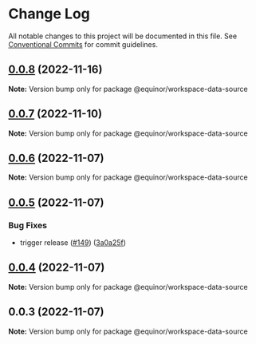 # Change Log

All notable changes to this project will be documented in this file.
See [Conventional Commits](https://conventionalcommits.org) for commit guidelines.

## [0.0.8](https://github.com/equinor/fusion-workspace/compare/@equinor/workspace-data-source@0.0.6...@equinor/workspace-data-source@0.0.8) (2022-11-16)

**Note:** Version bump only for package @equinor/workspace-data-source

## [0.0.7](https://github.com/equinor/fusion-workspace/compare/@equinor/workspace-data-source@0.0.6...@equinor/workspace-data-source@0.0.7) (2022-11-10)

**Note:** Version bump only for package @equinor/workspace-data-source

## [0.0.6](https://github.com/equinor/fusion-workspace/compare/@equinor/workspace-data-source@0.0.5...@equinor/workspace-data-source@0.0.6) (2022-11-07)

**Note:** Version bump only for package @equinor/workspace-data-source

## [0.0.5](https://github.com/equinor/fusion-workspace/compare/@equinor/workspace-data-source@0.0.4...@equinor/workspace-data-source@0.0.5) (2022-11-07)

### Bug Fixes

-   trigger release ([#149](https://github.com/equinor/fusion-workspace/issues/149)) ([3a0a25f](https://github.com/equinor/fusion-workspace/commit/3a0a25fc280438dd75dad428e7480eaf6d5328e3))

## [0.0.4](https://github.com/equinor/fusion-workspace/compare/@equinor/workspace-data-source@0.0.3...@equinor/workspace-data-source@0.0.4) (2022-11-07)

**Note:** Version bump only for package @equinor/workspace-data-source

## 0.0.3 (2022-11-07)

**Note:** Version bump only for package @equinor/workspace-data-source
